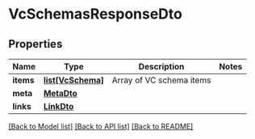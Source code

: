 # VcSchemasResponseDto

## Properties
Name | Type | Description | Notes
------------ | ------------- | ------------- | -------------
**items** | [**list[VcSchema]**](VcSchema.md) | Array of VC schema items | 
**meta** | [**MetaDto**](MetaDto.md) |  | 
**links** | [**LinkDto**](LinkDto.md) |  | 

[[Back to Model list]](../README.md#documentation-for-models) [[Back to API list]](../README.md#documentation-for-api-endpoints) [[Back to README]](../README.md)


